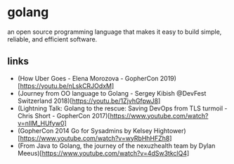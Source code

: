 # golang

an open source programming language that makes it easy to build simple, reliable, and efficient software.

## links

* (How Uber Goes - Elena Morozova - GopherCon 2019)[https://youtu.be/nLskCRJOdxM]
* (Journey from OO language to Golang - Sergey Kibish @DevFest Switzerland 2018)[https://youtu.be/1ZjvhGfpwJ8]
* (Lightning Talk: Golang to the rescue: Saving DevOps from TLS turmoil - Chris Short - GopherCon 2017)[https://www.youtube.com/watch?v=nIlM_HUfyw0]
* (GopherCon 2014 Go for Sysadmins by Kelsey Hightower)[https://www.youtube.com/watch?v=wyRbHhHFZh8]
* (From Java to Golang, the journey of the nexuzhealth team by Dylan Meeus)[https://www.youtube.com/watch?v=4dSw3tkclQ4]

